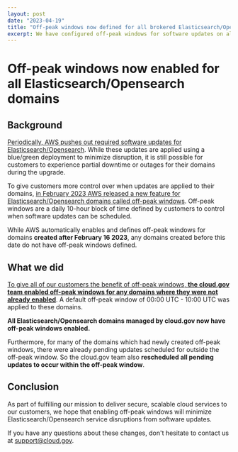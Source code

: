```yaml
---
layout: post
date: "2023-04-19"
title: "Off-peak windows now defined for all brokered Elasticsearch/Opensearch domains"
excerpt: We have configured off-peak windows for software updates on all brokered Elasticsearch/Opensearch domains to minimize service disruption
---
```


# Off-peak windows now enabled for all Elasticsearch/Opensearch domains

## Background

[Periodically, AWS pushes out required software updates for Elasticsearch/Opensearch](https://docs.aws.amazon.com/opensearch-service/latest/developerguide/service-software.html). While these updates are applied using a blue/green deployment to minimize disruption, it is still possible for customers to experience partial downtime or outages for their domains during the upgrade.

To give customers more control over when updates are applied to their domains, [in February 2023 AWS released a new feature for Elasticsearch/Opensearch domains called off-peak windows](https://docs.aws.amazon.com/opensearch-service/latest/developerguide/off-peak.html). Off-peak windows are a daily 10-hour block of time defined by customers to control when software updates can be scheduled.

While AWS automatically enables and defines off-peak windows for domains **created after February 16 2023**, any domains created before this date do not have off-peak windows defined.

## What we did

[To give all of our customers the benefit of off-peak windows, **the cloud.gov team enabled off-peak windows for any domains where they were not already enabled**](https://docs.aws.amazon.com/opensearch-service/latest/developerguide/off-peak.html#off-peak-enable). A default off-peak window of 00:00 UTC - 10:00 UTC was applied to these domains.

**All Elasticsearch/Opensearch domains managed by cloud.gov now have off-peak windows enabled.**

Furthermore, for many of the domains which had newly created off-peak windows, there were already pending updates scheduled for outside the off-peak window. So the cloud.gov team also **rescheduled all pending updates to occur within the off-peak window**.

## Conclusion

As part of fulfilling our mission to deliver secure, scalable cloud services to our customers, we hope that enabling off-peak windows will minimize Elasticsearch/Opensearch service disruptions from software updates.

If you have any questions about these changes, don't hesitate to contact us at [support@cloud.gov](mailto:support@cloud.gov).
